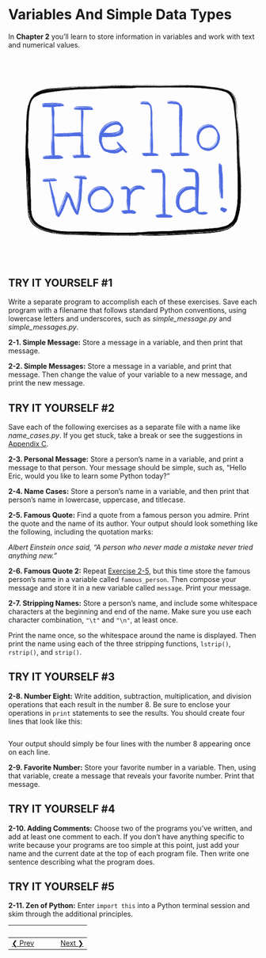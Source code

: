 # Variables And Simple Data Types 
In **Chapter 2** you’ll learn to store information in variables and work with text and numerical values.

![Hello World by @ninatsur](hello_world.gif)

TRY IT YOURSELF \#1
-------------------

Write a separate program to accomplish each of these exercises. Save each program with a filename that follows standard Python conventions,
using lowercase letters and underscores, such as *simple_message.py* and *simple_messages.py*.

<span id="ch2exe1"></span>**2-1. Simple Message:** Store a message in a variable, and then print that message.

<span id="ch2exe2"></span>**2-2. Simple Messages:** Store a message in a variable, and print that message. Then change the value of your variable to a new message, and print the new message.

TRY IT YOURSELF \#2
-------------------

Save each of the following exercises as a separate file with a name like *name_cases.py*. If you get stuck, take a break or see the suggestions in [Appendix C](../appendix_c/README.md).

<span id="ch2exe3"></span>**2-3. Personal Message:** Store a person’s name in a variable, and print a message to that person. Your message should be simple, such as, “Hello Eric, would you like to learn some Python today?”

<span id="ch2exe4"></span>**2-4. Name Cases:** Store a person’s name in a variable, and then print that person’s name in lowercase, uppercase,
and titlecase.

<span id="ch2exe5"></span>**2-5. Famous Quote:** Find a quote from a famous person you admire. Print the quote and the name of its author.
Your output should look something like the following, including the quotation marks:

*Albert Einstein once said, “A person who never made a mistake never tried anything new.”*

<span id="ch2exe6"></span>**2-6. Famous Quote 2:** Repeat [Exercise 2-5](#ch2exe5), but this time store the famous person’s name in a variable called `famous_person`. Then compose your message and store it in a new variable called `message`. Print your message.

<span id="ch2exe7"></span>**2-7. Stripping Names:** Store a person’s name, and include some whitespace characters at the beginning and end of the name. Make sure you use each character combination, `"\t"` and `"\n"`, at least once.

Print the name once, so the whitespace around the name is displayed.
Then print the name using each of the three stripping functions,
`lstrip()`, `rstrip()`, and `strip()`.

<span id="page_33"></span>

TRY IT YOURSELF \#3
-------------------

<span id="ch2exe8"></span>**2-8. Number Eight:** Write addition,
subtraction, multiplication, and division operations that each result in the number 8. Be sure to enclose your operations in `print` statements to see the results. You should create four lines that look like this:

``` python print(5 + 3)
```

Your output should simply be four lines with the number 8 appearing once on each line.

<span id="ch2exe9"></span>**2-9. Favorite Number:** Store your favorite number in a variable. Then, using that variable, create a message that reveals your favorite number. Print that message.

TRY IT YOURSELF \#4
-------------------

<span id="ch2exe10"></span>**2-10. Adding Comments:** Choose two of the programs you’ve written, and add at least one comment to each. If you don’t have anything specific to write because your programs are too simple at this point, just add your name and the current date at the top of each program file. Then write one sentence describing what the program does.

TRY IT YOURSELF \#5
-------------------

<span id="ch2exe11"></span>**2-11. Zen of Python:** Enter `import this`
into a Python terminal session and skim through the additional principles.

&nbsp; | &nbsp; | &nbsp; | &nbsp;
----|----|----|----
[&#10094; Prev]("../pcc-chapter-01")| &nbsp; | &nbsp; | &nbsp;[Next &#10095;</span>](../pcc-chapter-03) 

